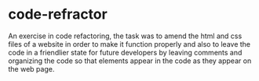 # code-refractor

An exercise in code refactoring, the task was to amend the html and css files of a website in order to make it function properly and also to leave the code in a friendlier state for future developers by leaving comments and organizing the code so that elements appear in the code as they appear on the web page.
